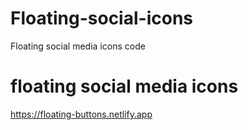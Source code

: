 # Floating-social-icons
Floating social media icons code 
# floating social media icons
https://floating-buttons.netlify.app

